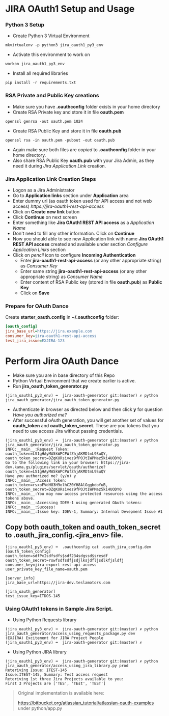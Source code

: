 JIRA OAuth1 Setup and Usage
====================

### Python 3 Setup
* Create Python 3 Virtual Environment
```
mkvirtualenv -p python3 jira_oauth1_py3_env
```
* Activate this environment to work on
```
workon jira_oauth1_py3_env
```
* Install all required libraries
```
pip install -r requirements.txt
```

### RSA Private and Public Key creations
* Make sure you have **.oauthconfig** folder exists in your home directory
* Create RSA Private key and store it in file **oauth.pem**
```
openssl genrsa -out oauth.pem 1024
```
* Create RSA Public Key and store it in file **oauth.pub**
```
openssl rsa -in oauth.pem -pubout -out oauth.pub
```
* Again make sure both files are *copied* to **.oauthconfig** folder in your home directory.
* Also share RSA Public Key **oauth.pub** with your Jira Admin, as they need it during _Jira Application Link_ creation.


### Jira Application Link Creation Steps
* Logon as a Jira Administrator
* Go to **Application links** section under **Application** area
* Enter dummy url (as oauth token used for API access and not web access) *https://jira-oauth1-rest-api-access*
* Click on **Create new link** button
* Click **Continue** on next screen
* Enter something like **Jira OAuth1 REST API access** as a *Application Name*
* Don't need to fill any other information. Click on **Continue**
* Now you should able to see new Application link with name **Jira OAuth1 REST API access** created and available under section *Configure Application Links* section
* Click on *pencil* icon to configure **Incoming Authentication**
  * Enter **jira-oauth1-rest-api-access** (or any other appropriate string) as *Consumer Key*
  * Enter same string **jira-oauth1-rest-api-access** (or any other appropriate string) as *Consumer Name*
  * Enter content of RSA Public key (stored in file **oauth.pub**) as **Public Key**
  * Click on **Save**

### Prepare for OAuth Dance
Create **starter_oauth.config** in **~/.oauthconfig** folder:
```ini
[oauth_config]
jira_base_url=https://jira.example.com
consumer_key=jira-oauth1-rest-api-access
test_jira_issue=EXJIRA-123
```

Perform Jira OAuth Dance
================
* Make sure you are in base directory of this Repo
* Python Virtual Environment that we create earlier is active.
* Run **jira_oauth_token_generator.py**
```
(jira_oauth1_py3_env) ➜  jira-oauth-generator git:(master) ✗ python jira_oauth_generator/jira_oauth_token_generator.py
```
* Authenticate in browser as directed below and then click **y** for question *Have you authorized me?*
* After successful oAuth generation, you will get another set of values for **oauth_token** and **oauth_token_secret**. These are you tokens that you need to use access Jira without passing credentials.
```
(jira_oauth1_py3_env) ➜  jira-oauth-generator git:(master) ✗ python jira_oauth_generator/jira_oauth_token_generator.py
INFO:__main__:Request Token: oauth_token=LS1gHAyMA5kWPCPWfZhjAKMDtmL9SuQY, oauth_token_secret=DZqKURsivez9fPOJtIWPMaz5ki4UODYQ
Go to the following link in your browser: https://jira-dev.kama.gs/plugins/servlet/oauth/authorize?oauth_token=LS1gHAyMA5kWPCPWfZhjAKMDtmL9SuQY
Have you authorized me? (y/n) y
INFO:__main__:Access Token: oauth_token=rsxoFVdH83H9olhCZ0YH8AlGqgbdoYuB, oauth_token_secret=DZqKURsivez9fPOJtIWPMaz5ki4UODYQ
INFO:__main__:You may now access protected resources using the access tokens above.
INFO:__main__:Accessing IDEV-1 using generated OAuth tokens:
INFO:__main__:Success!
INFO:__main__:Issue key: IDEV-1, Summary: Internal Devepment Issue #1
```

## Copy both oauth_token and oauth_token_secret to .oauth_jira_config.<jira_env> file.
```
(jira_oauth1_py3_env) ➜  .oauthconfig cat .oauth_jira_config.dev
[oauth_token_config]
oauth_token=sdfPxIsdfsdfs$sdf234sdgssd$sresdf
oauth_token_secret=rswfsdfsdfjsdjlksjdfljsdlkfjsldfj
consumer_key=jira-export-rest-api-access
user_private_key_file_name=oauth.pem

[server_info]
jira_base_url=https://jira-dev.teslamotors.com

[jira_oauth_generator]
test_issue_key=ITDOS-145
```

### Using OAuth1 tokens in Sample Jira Script.
* Using Python Requests library
```
(jira_oauth1_py3_env) ➜  jira-oauth-generator git:(master) ✗ python jira_oauth_generator/access_using_requests_package.py dev
(EXJIRA) Excitement for JIRA Project People
(jira_oauth1_py3_env) ➜  jira-oauth-generator git:(master) ✗
```
* Using Python JIRA library
```
(jira_oauth1_py3_env) ➜  jira-oauth-generator git:(master) ✗ python jira_oauth_generator/access_using_jira_library.py prod
Reteriving Issue: ITEST-145
Issue:ITEST-145, Summary: Test access request
Reteriving 1st three Jira Projects available to you:
First 3 Projects are ['TES', 'TEst', 'TEST']
```

>Original implementation is available here:
>
> https://bitbucket.org/atlassian_tutorial/atlassian-oauth-examples under python/app.py
